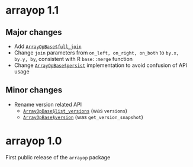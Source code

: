 
# arrayop 1.1

## Major changes

  * Add [`ArrayOpBase$full_join`](https://paradigm4.github.io/ArrayOpR/reference/ArrayOpBase.html#method-full-join-)
  * Change `join` parameters from `on_left, on_right, on_both` to `by.x, by.y, by`, consistent with R `base::merge` function
  * Change [`ArrayOpBase$persist`](https://paradigm4.github.io/ArrayOpR/reference/ArrayOpBase.html#method-persist-) implementation to avoid confusion of API usage
  
## Minor changes

  * Rename version related API
    - [`ArrayOpBase$list_versions`](https://paradigm4.github.io/ArrayOpR/reference/ArrayOpBase.html#method-list-versions-) (was `versions`)
    - [`ArrayOpBase$version`](https://paradigm4.github.io/ArrayOpR/reference/ArrayOpBase.html#method-version-) (was `get_version_snapshot`)


# arrayop 1.0

First public release of the `arrayop` package
